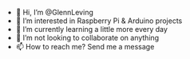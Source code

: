 - 👋 Hi, I’m @GlennLeving
- 👀 I’m interested in Raspberry Pi & Arduino projects
- 🌱 I’m currently learning a little more every day
- 💞️ I’m not looking to collaborate on anything
- 📫 How to reach me? Send me a message

<!---
GlennLeving/GlennLeving is a ✨ special ✨ repository because its `README.md` (this file) appears on your GitHub profile.
You can click the Preview link to take a look at your changes.
--->

